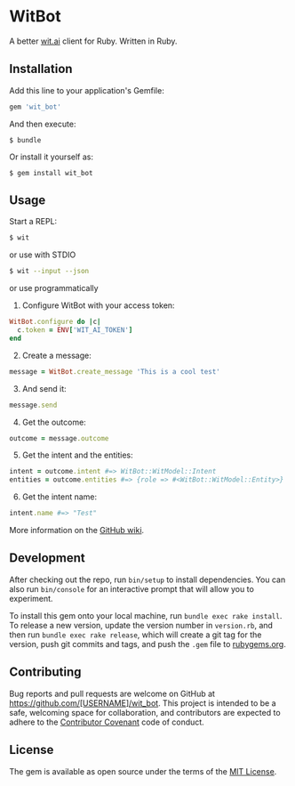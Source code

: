 # WitBot

A better [wit.ai] client for Ruby. Written in Ruby.

## Installation

Add this line to your application's Gemfile:

```ruby
gem 'wit_bot'
```

And then execute:

    $ bundle

Or install it yourself as:

    $ gem install wit_bot

## Usage

Start a REPL:

```bash
$ wit
```

or use with STDIO

```bash
$ wit --input --json
```

or use programmatically

1. Configure WitBot with your access token:

```ruby
WitBot.configure do |c|
  c.token = ENV['WIT_AI_TOKEN']
end
```

2. Create a message:

```ruby
message = WitBot.create_message 'This is a cool test'
```

3. And send it:

```ruby
message.send
```

4. Get the outcome:

```ruby
outcome = message.outcome
```

5. Get the intent and the entities:

```ruby
intent = outcome.intent #=> WitBot::WitModel::Intent
entities = outcome.entities #=> {role => #<WitBot::WitModel::Entity>}
```

6. Get the intent name:

```ruby
intent.name #=> "Test"
```

More information on the [GitHub wiki][wiki].

## Development

After checking out the repo, run `bin/setup` to install dependencies. You can also run `bin/console` for an interactive prompt that will allow you to experiment.

To install this gem onto your local machine, run `bundle exec rake install`. To release a new version, update the version number in `version.rb`, and then run `bundle exec rake release`, which will create a git tag for the version, push git commits and tags, and push the `.gem` file to [rubygems.org](https://rubygems.org).

## Contributing

Bug reports and pull requests are welcome on GitHub at https://github.com/[USERNAME]/wit_bot. This project is intended to be a safe, welcoming space for collaboration, and contributors are expected to adhere to the [Contributor Covenant](http://contributor-covenant.org) code of conduct.


## License

The gem is available as open source under the terms of the [MIT License](http://opensource.org/licenses/MIT).

[wit.ai]: https://wit.ai/
[wiki]: wiki